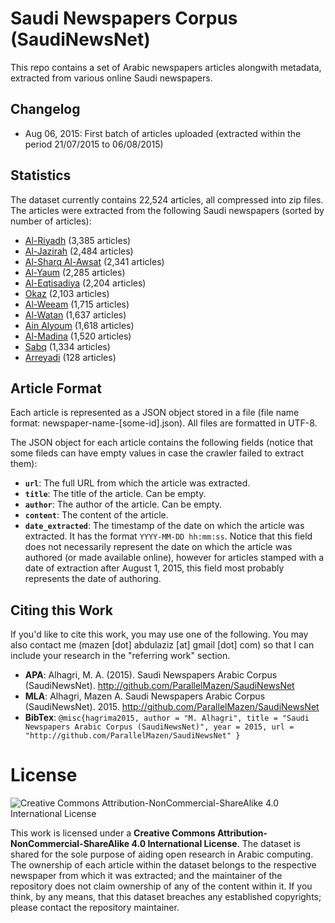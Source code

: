 # Saudi Newspapers Corpus (SaudiNewsNet)
This repo contains a set of Arabic newspapers articles alongwith metadata, extracted from various online Saudi newspapers.

Changelog
---------

 - Aug 06, 2015: First batch of articles uploaded (extracted within the period 21/07/2015 to 06/08/2015)

Statistics
----------
The dataset currently contains 22,524 articles, all compressed into zip files. The articles were extracted from the following Saudi newspapers (sorted by number of articles):

 - [Al-Riyadh](http://www.alriyadh.com/) (3,385 articles)
 - [Al-Jazirah](http://al-jazirah.com/) (2,484 articles)
 - [Al-Sharq Al-Awsat](aawsat.com/) (2,341 articles)
 - [Al-Yaum](http://alyaum.com/) (2,285 articles)
 - [Al-Eqtisadiya](http://aleqt.com/) (2,204 articles)
 - [Okaz](http://www.okaz.com.sa/) (2,103 articles)
 - [Al-Weeam](http://alweeam.com.sa/) (1,715 articles)
 - [Al-Watan](http://alwatan.com.sa/) (1,637 articles)
 - [Ain Alyoum](http://3alyoum.com/) (1,618 articles)
 - [Al-Madina](http://www.al-madina.com/) (1,520 articles)
 - [Sabq](http://sabq.org/) (1,334 articles)
 - [Arreyadi](http://www.arreyadi.com.sa/) (128 articles)

Article Format
----------
Each article is represented as a JSON object stored in a file (file name format: newspaper-name-[some-id].json). All files are formatted in UTF-8.

The JSON object for each article contains the following fields (notice that some fileds can have empty values in case the crawler failed to extract them):

 - **`url`**: The full URL from which the article was extracted.
 - **`title`**: The title of the article. Can be empty.
 - **`author`**: The author of the article. Can be empty.
 - **`content`**: The content of the article.
 - **`date_extracted`**: The timestamp of the date on which the article was extracted. It has the format `YYYY-MM-DD hh:mm:ss`. Notice that this field does not necessarily represent the date on which the article was authored (or made available online), however for articles stamped with a date of extraction after August 1, 2015, this field most probably represents the date of authoring.


Citing this Work
------------------

If you'd like to cite this work, you may use one of the following. You may also contact me (mazen [dot] abdulaziz [at] gmail [dot] com) so that I can include your research in the "referring work" section.

 - **APA**: Alhagri, M. A. (2015). Saudi Newspapers Arabic Corpus (SaudiNewsNet). http://github.com/ParallelMazen/SaudiNewsNet
 - **MLA**: Alhagri, Mazen A. Saudi Newspapers Arabic Corpus (SaudiNewsNet). 2015. http://github.com/ParallelMazen/SaudiNewsNet
 - **BibTex**: 
  `@misc{hagrima2015,
  author = "M. Alhagri",
  title = "Saudi Newspapers Arabic Corpus (SaudiNewsNet)",
  year = 2015,
  url = "http://github.com/ParallelMazen/SaudiNewsNet"
  }`

# License
![Creative Commons Attribution-NonCommercial-ShareAlike 4.0 International License](https://i.creativecommons.org/l/by-nc-sa/4.0/88x31.png)

This work is licensed under a **Creative Commons Attribution-NonCommercial-ShareAlike 4.0 International License**. The dataset is shared for the sole purpose of aiding open research in Arabic computing. The ownership of each article within the dataset belongs to the respective newspaper from which it was extracted; and the maintainer of the repository does not claim ownership of any of the content within it. If you think, by any means, that this dataset breaches any established copyrights; please contact the repository maintainer.



